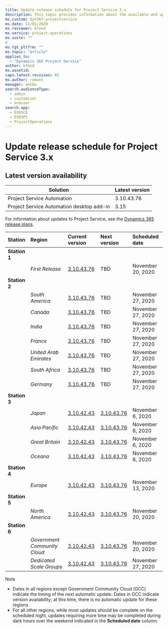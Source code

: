 ```yaml
---
title: Update release schedule for Project Service 3.x
description: This topic provides information about the available and upcoming releases of Dynamics 365 Project Service Automation.
ms.custom: dyn365-projectservice
ms.date: 11/01/2020
ms.reviewer: kfend
ms.service: project-operations
ms.suite: ""
#
ms.tgt_pltfrm: ""
ms.topic: "article"
applies_to: 
  - "Dynamics 365 Project Service"
author: kfend
ms.assetid: 
caps.latest.revision: 42
ms.author: rumant
manager: annbe
search.audienceType: 
  - admin
  - customizer
  - enduser
search.app: 
  - D365CE
  - D365PS
  - ProjectOperations
---
```


# Update release schedule for Project Service 3.x

## Latest version availability

| Solution  | Latest version |
|-------|----|
| Project Service Automation    | 3.10.43.76 |
| Project Service Automation desktop add-in                | 3.15          |

For information about updates to Project Service, see the [Dynamics 365 release plans](https://docs.microsoft.com/dynamics365/release-plans/). 

| Station  | Region | Current version | Next version |  Scheduled date
| :---   | :---   | :---   | :---   |:---   |         
|<strong>Station 1</strong> | |  |  | |
| | <i>First Release</i> | [3.10.43.76](whats-new-ur-25.md) | TBD | November 20, 2020
|<strong>Station 2</strong> | |  |  | |
| | <i>South America</i> | [3.10.43.76](whats-new-ur-25.md) | TBD | November 27, 2020
| | <i>Canada</i> | [3.10.43.76](whats-new-ur-25.md) | TBD | November 27, 2020 
| | <i>India</i> | [3.10.43.76](whats-new-ur-25.md) | TBD | November 27, 2020
| | <i>France</i> | [3.10.43.76](whats-new-ur-25.md) | TBD | November 27, 2020
| | <i>United Arab Emirates</i> | [3.10.43.76](whats-new-ur-25.md) | TBD | November 27, 2020
| | <i>South Africa</i> | [3.10.43.76](whats-new-ur-25.md) | TBD | November 27, 2020
| | <i>Germany</i> | [3.10.43.76](whats-new-ur-25.md) | TBD | November 27, 2020
|<strong>Station 3</strong> | |  |  | |
| | <i>Japan</i> |[3.10.42.43](whats-new-ur-24.md) | [3.10.43.76](whats-new-ur-25.md) | November 6, 2020
| | <i>Asia Pacific</i> |[3.10.42.43](whats-new-ur-24.md) | [3.10.43.76](whats-new-ur-25.md) | November 6, 2020
| | <i>Great Britain</i> |[3.10.42.43](whats-new-ur-24.md) | [3.10.43.76](whats-new-ur-25.md) | November 6, 2020
| | <i>Oceana</i> |[3.10.42.43](whats-new-ur-24.md) | [3.10.43.76](whats-new-ur-25.md) | November 6, 2020
|<strong>Station 4</strong> | |  |  | |
| | <i>Europe</i> |[3.10.42.43](whats-new-ur-24.md) | [3.10.43.76](whats-new-ur-25.md) | November 13, 2020
|<strong>Station 5</strong> | |  |  | |
| | <i>North America</i> |[3.10.42.43](whats-new-ur-24.md) | [3.10.43.76](whats-new-ur-25.md) | November 20, 2020
|<strong>Station 6</strong> | |  |  | |
| | <i>Government Community Cloud</i> |[3.10.42.43](whats-new-ur-24.md) | [3.10.43.76](whats-new-ur-25.md) | November 20, 2020
| | <i>Dedicated Scale Groups</i> |[3.10.42.43](whats-new-ur-24.md) | [3.10.43.76](whats-new-ur-25.md) | November 27, 2020

>[!Note]
> - Dates in all regions except Government Community Cloud (GCC) indicate the timing of the next automatic update. Dates in GCC indicate version availability; at this time, there is no automatic update for these regions.
> - For all other regions, while most updates should be complete on the scheduled night, updates requiring more time may be completed during dark hours over the weekend indicated in the **Scheduled date** column.
